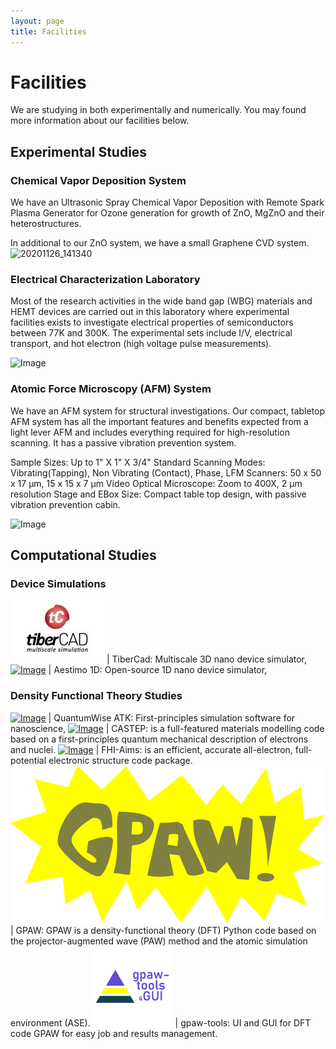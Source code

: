 ```yaml
---
layout: page
title: Facilities
---
```


# Facilities

We are studying in both experimentally and numerically. You may found more information about our facilities below.

## Experimental Studies

### Chemical Vapor Deposition System

We have an Ultrasonic Spray Chemical Vapor Deposition with Remote Spark Plasma Generator for Ozone generation for growth of ZnO, MgZnO and their heterostructures.

In additional to our ZnO system, we have a small Graphene CVD system.
![20201126_141340](https://user-images.githubusercontent.com/38785795/175830491-101199c2-59f2-4146-9e23-22d109193173.jpg)


### Electrical Characterization Laboratory

Most of the research activities in the wide band gap (WBG) materials and HEMT devices are carried out in this laboratory where experimental facilities exists to investigate electrical properties of semiconductors between 77K and 300K. The experimental sets include I/V, electrical transport, and hot electron (high voltage pulse measurements).

![Image](files/facilities.jpg)

### Atomic Force Microscopy (AFM) System

We have an AFM system for structural investigations. Our compact, tabletop AFM system has all the important features and benefits expected from a light lever AFM and includes everything required for high-resolution scanning. It has a passive vibration prevention system.

Sample Sizes:	Up to 1" X 1" X 3/4"
Standard Scanning Modes:	Vibrating(Tapping), Non Vibrating (Contact), Phase, LFM
Scanners:	50 x 50 x 17 µm, 15 x 15 x 7 µm
Video Optical Microscope:	Zoom to 400X, 2 µm resolution
Stage and EBox Size:	Compact table top design, with passive vibration prevention cabin.

![Image](files/afm.jpg)

## Computational Studies

### Device Simulations

[![Image](files/tibercad.jpg)](http://www.tiberlab.com/) | TiberCad: Multiscale 3D nano device simulator,
[![Image](files/aestimosmall.gif)](http://www.aestimosolver.org/) | Aestimo 1D: Open-source 1D nano device simulator,

### Density Functional Theory Studies

[![Image](files/quantumwise.jpg)](https://www.synopsys.com/silicon/quantumatk.html) | QuantumWise ATK: First-principles simulation software for nanoscience,
[![Image](files/castep.png)](http://www.castep.org/) | CASTEP: is a full-featured materials modelling code based on a first-principles quantum mechanical description of electrons and nuclei.
[![Image](files/fhiaims.png)](https://fhi-aims.org/) | FHI-Aims: is an efficient, accurate all-electron, full-potential electronic structure code package.
[![Image](files/gpaw-logo.svg)](https://wiki.fysik.dtu.dk/gpaw/) | GPAW: GPAW is a density-functional theory (DFT) Python code based on the projector-augmented wave (PAW) method and the atomic simulation environment (ASE).
[![Image](files/gpaw-tools.png)](https://www.lrgresearch.org/gpaw-tools/) | gpaw-tools: UI and GUI for DFT code GPAW for easy job and results management.

